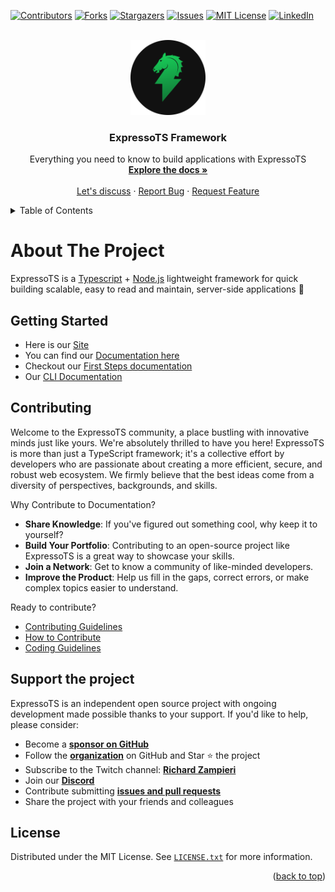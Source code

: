 <a name="readme-top"></a>

<!-- PROJECT SHIELDS -->

[![Contributors][contributors-shield]][contributors-url]
[![Forks][forks-shield]][forks-url]
[![Stargazers][stars-shield]][stars-url]
[![Issues][issues-shield]][issues-url]
[![MIT License][license-shield]][license-url]
[![LinkedIn][linkedin-shield]][linkedin-url]

<!-- PROJECT LOGO -->
<br />
<div align="center">
  <a href="https://github.com/othneildrew/Best-README-Template">
    <img src="https://github.com/expressots/expressots/blob/main/media/expressots.png" alt="Logo" width="120">
  </a>

  <h3 align="center">ExpressoTS Framework</h3>

  <p align="center">
    Everything you need to know to build applications with ExpressoTS
    <br />
    <a href="https://doc.expresso-ts.com/"><strong>Explore the docs »</strong></a>
    <br />
    <br />
    <a href="https://github.com/expressots/expressots/discussions">Let's discuss</a>
    ·
    <a href="https://github.com/expressots/expressots/issues">Report Bug</a>
    ·
    <a href="https://github.com/expressots/expressots/issues">Request Feature</a>
  </p>
</div>

<!-- TABLE OF CONTENTS -->
<details>
  <summary>Table of Contents</summary>
  <ol>
    <li><a href="#about-the-project">About The Project</a></li>
    <li><a href="#getting-started">Getting Started</a></li>
    <li><a href="#contributing">Contributing</a></li>
    <li><a href="#support-the-project">Support the project</a></li>
    <li><a href="#license">License</a></li>
  </ol>
</details>

<!-- ABOUT THE PROJECT -->

# About The Project

ExpressoTS is a [Typescript](https://www.typescriptlang.org/) + [Node.js](https://nodejs.org/en/) lightweight framework for quick building scalable, easy to read and maintain, server-side applications 🐎

## Getting Started

-   Here is our [Site](https://expresso-ts.com/)
-   You can find our [Documentation here](https://doc.expresso-ts.com/)
-   Checkout our [First Steps documentation](https://doc.expresso-ts.com/docs/overview/first-steps)
-   Our [CLI Documentation](https://doc.expresso-ts.com/docs/cli/overview)

## Contributing

Welcome to the ExpressoTS community, a place bustling with innovative minds just like yours. We're absolutely thrilled to have you here!
ExpressoTS is more than just a TypeScript framework; it's a collective effort by developers who are passionate about creating a more efficient, secure, and robust web ecosystem. We firmly believe that the best ideas come from a diversity of perspectives, backgrounds, and skills.

Why Contribute to Documentation?

-   **Share Knowledge**: If you've figured out something cool, why keep it to yourself?
-   **Build Your Portfolio**: Contributing to an open-source project like ExpressoTS is a great way to showcase your skills.
-   **Join a Network**: Get to know a community of like-minded developers.
-   **Improve the Product**: Help us fill in the gaps, correct errors, or make complex topics easier to understand.

Ready to contribute?

-   [Contributing Guidelines](https://github.com/expressots/prisma-provider/blob/main/CONTRIBUTING.md)
-   [How to Contribute](https://github.com/expressots/prisma-provider/blob/main/CONTRIBUTING_HOWTO.md)
-   [Coding Guidelines](https://github.com/rsaz/TypescriptCodingGuidelines)

## Support the project

ExpressoTS is an independent open source project with ongoing development made possible thanks to your support. If you'd like to help, please consider:

-   Become a **[sponsor on GitHub](https://github.com/sponsors/expressots)**
-   Follow the **[organization](https://github.com/expressots)** on GitHub and Star ⭐ the project
-   Subscribe to the Twitch channel: **[Richard Zampieri](https://www.twitch.tv/richardzampieri)**
-   Join our **[Discord](https://discord.com/invite/PyPJfGK)**
-   Contribute submitting **[issues and pull requests](https://github.com/expressots/expressots/issues)**
-   Share the project with your friends and colleagues

## License

Distributed under the MIT License. See [`LICENSE.txt`](https://github.com/expressots/expressots/blob/main/LICENSE) for more information.

<p align="right">(<a href="#readme-top">back to top</a>)</p>

<!-- MARKDOWN LINKS & IMAGES -->
<!-- https://www.markdownguide.org/basic-syntax/#reference-style-links -->

[contributors-shield]: https://img.shields.io/github/contributors/expressots/prisma-provider?style=for-the-badge
[contributors-url]: https://github.com/expressots/prisma-provider/graphs/contributors
[forks-shield]: https://img.shields.io/github/forks/expressots/prisma-provider?style=for-the-badge
[forks-url]: https://github.com/expressots/prisma-provider/forks
[stars-shield]: https://img.shields.io/github/stars/expressots/prisma-provider?style=for-the-badge
[stars-url]: https://github.com/expressots/prisma-provider/stargazers
[issues-shield]: https://img.shields.io/github/issues/expressots/prisma-provider?style=for-the-badge
[issues-url]: https://github.com/expressots/prisma-provider/issues
[license-shield]: https://img.shields.io/github/license/expressots/prisma-provider?style=for-the-badge
[license-url]: https://github.com/expressots/prisma-provider/blob/main/LICENSE
[linkedin-shield]: https://img.shields.io/badge/-LinkedIn-black.svg?style=for-the-badge&logo=linkedin&colorB=555
[linkedin-url]: https://www.linkedin.com/company/expresso-ts/
[product-screenshot]: images/screenshot.png
